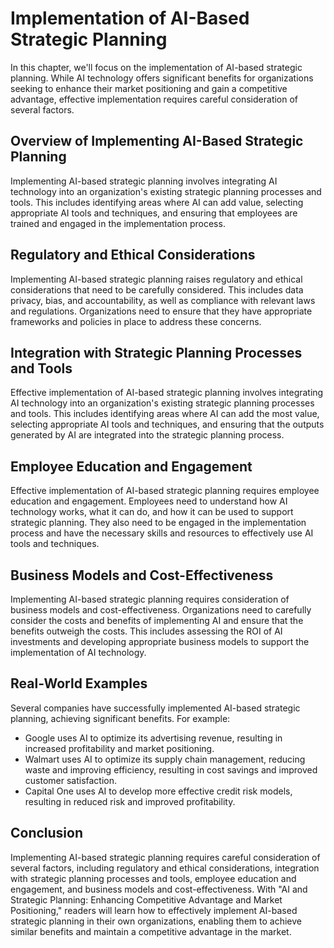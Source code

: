 Implementation of AI-Based Strategic Planning
======================================================

In this chapter, we'll focus on the implementation of AI-based strategic planning. While AI technology offers significant benefits for organizations seeking to enhance their market positioning and gain a competitive advantage, effective implementation requires careful consideration of several factors.

Overview of Implementing AI-Based Strategic Planning
----------------------------------------------------

Implementing AI-based strategic planning involves integrating AI technology into an organization's existing strategic planning processes and tools. This includes identifying areas where AI can add value, selecting appropriate AI tools and techniques, and ensuring that employees are trained and engaged in the implementation process.

Regulatory and Ethical Considerations
-------------------------------------

Implementing AI-based strategic planning raises regulatory and ethical considerations that need to be carefully considered. This includes data privacy, bias, and accountability, as well as compliance with relevant laws and regulations. Organizations need to ensure that they have appropriate frameworks and policies in place to address these concerns.

Integration with Strategic Planning Processes and Tools
-------------------------------------------------------

Effective implementation of AI-based strategic planning involves integrating AI technology into an organization's existing strategic planning processes and tools. This includes identifying areas where AI can add the most value, selecting appropriate AI tools and techniques, and ensuring that the outputs generated by AI are integrated into the strategic planning process.

Employee Education and Engagement
---------------------------------

Effective implementation of AI-based strategic planning requires employee education and engagement. Employees need to understand how AI technology works, what it can do, and how it can be used to support strategic planning. They also need to be engaged in the implementation process and have the necessary skills and resources to effectively use AI tools and techniques.

Business Models and Cost-Effectiveness
--------------------------------------

Implementing AI-based strategic planning requires consideration of business models and cost-effectiveness. Organizations need to carefully consider the costs and benefits of implementing AI and ensure that the benefits outweigh the costs. This includes assessing the ROI of AI investments and developing appropriate business models to support the implementation of AI technology.

Real-World Examples
-------------------

Several companies have successfully implemented AI-based strategic planning, achieving significant benefits. For example:

* Google uses AI to optimize its advertising revenue, resulting in increased profitability and market positioning.
* Walmart uses AI to optimize its supply chain management, reducing waste and improving efficiency, resulting in cost savings and improved customer satisfaction.
* Capital One uses AI to develop more effective credit risk models, resulting in reduced risk and improved profitability.

Conclusion
----------

Implementing AI-based strategic planning requires careful consideration of several factors, including regulatory and ethical considerations, integration with strategic planning processes and tools, employee education and engagement, and business models and cost-effectiveness. With "AI and Strategic Planning: Enhancing Competitive Advantage and Market Positioning," readers will learn how to effectively implement AI-based strategic planning in their own organizations, enabling them to achieve similar benefits and maintain a competitive advantage in the market.
